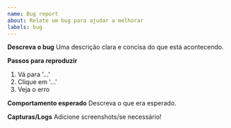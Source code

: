 ```yaml
---
name: Bug report
about: Relate um bug para ajudar a melhorar
labels: bug
---
```


**Descreva o bug**
Uma descrição clara e concisa do que está acontecendo.

**Passos para reproduzir**
1. Vá para '...'
2. Clique em '...'
3. Veja o erro

**Comportamento esperado**
Descreva o que era esperado.

**Capturas/Logs**
Adicione screenshots/se necessário!
